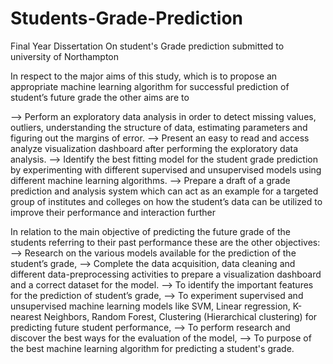 # Students-Grade-Prediction
Final Year Dissertation On student's Grade prediction submitted to university of Northampton

In respect to the major aims of this study, which is to propose an appropriate machine learning 
algorithm for successful prediction of student’s future grade the other aims are to

--> Perform an exploratory data analysis in order to detect missing values, outliers, 
understanding the structure of data, estimating parameters and figuring out the margins of 
error.
--> Present an easy to read and access analyze visualization dashboard after performing the 
exploratory data analysis.
--> Identify the best fitting model for the student grade prediction by experimenting with 
different supervised and unsupervised models using different machine learning algorithms.
--> Prepare a draft of a grade prediction and analysis system which can act as an example for 
a targeted group of institutes and colleges on how the student’s data can be utilized to 
improve their performance and interaction further

In relation to the main objective of predicting the future grade of the students referring to their past 
performance these are the other objectives:
--> Research on the various models available for the prediction of the student’s grade,
--> Complete the data acquisition, data cleaning and different data-preprocessing activities to 
prepare a visualization dashboard and a correct dataset for the model.
--> To identify the important features for the prediction of student’s grade,
--> To experiment supervised and unsupervised machine learning models like SVM, Linear 
regression, K-nearest Neighbors, Random Forest, Clustering (Hierarchical clustering) for 
predicting future student performance,
--> To perform research and discover the best ways for the evaluation of the model,
--> To purpose of the best machine learning algorithm for predicting a student's grade.
